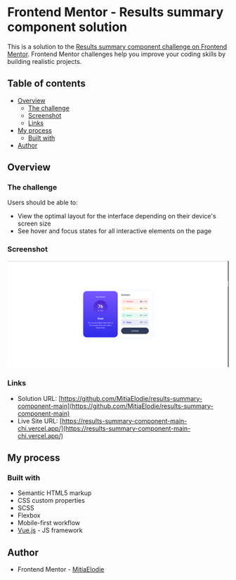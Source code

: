 # Frontend Mentor - Results summary component solution

This is a solution to the [Results summary component challenge on Frontend Mentor](https://www.frontendmentor.io/challenges/results-summary-component-CE_K6s0maV). Frontend Mentor challenges help you improve your coding skills by building realistic projects. 

## Table of contents

- [Overview](#overview)
  - [The challenge](#the-challenge)
  - [Screenshot](#screenshot)
  - [Links](#links)
- [My process](#my-process)
  - [Built with](#built-with)
- [Author](#author)

## Overview

### The challenge

Users should be able to:

- View the optimal layout for the interface depending on their device's screen size
- See hover and focus states for all interactive elements on the page

### Screenshot

![](./src/assets/screenshot.png)

### Links

- Solution URL: [https://github.com/MitiaElodie/results-summary-component-main](https://github.com/MitiaElodie/results-summary-component-main)
- Live Site URL: [https://results-summary-component-main-chi.vercel.app/](https://results-summary-component-main-chi.vercel.app/)

## My process

### Built with

- Semantic HTML5 markup
- CSS custom properties
- SCSS
- Flexbox
- Mobile-first workflow
- [Vue.js](https://vuejs.org/) - JS framework

## Author

- Frontend Mentor - [MitiaElodie](https://www.frontendmentor.io/profile/MitiaElodie)